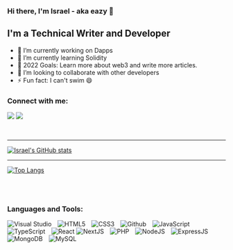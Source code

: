 ### Hi there, I'm Israel - aka eazy 👋

<!--
**pseudoeazy/pseudoeazy** is a ✨ _special_ ✨ repository because its `README.md` (this file) appears on your GitHub profile.
Here are some ideas to get you started:
-->

## I'm a Technical Writer and Developer

- 🔭 I’m currently working on Dapps
- 🌱 I’m currently learning Solidity
- 🥅 2022 Goals: Learn more about web3 and write more articles.
- 👯 I’m looking to collaborate with other developers
- ⚡ Fun fact: I can't swim 😄
<!--
- 😻 Check out the NFT collection I created: [CodeCats](https://opensea.io/collection/codecats?search[sortAscending]=true&search[sortBy]=PRICE&search[toggles][0]=BUY_NOW)
  -->

### Connect with me:

<a href="https://twitter.com/pseudoeazy"><img src="https://img.shields.io/badge/Twitter-1DA1F2?style=for-the-badge&logo=twitter&logoColor=white" /></a>
<a href="https://medium.com/@pseudoeazy"><img src="https://img.shields.io/badge/Medium-12100E?style=for-the-badge&logo=medium&logoColor=white" /></a>

<br />

---

[![Israel's GitHub stats](https://github-readme-stats.vercel.app/api?username=pseudoeazy)](https://github.com/pseudoeazy/github-readme-stats)

---

[![Top Langs](https://github-readme-stats.vercel.app/api/top-langs/?username=pseudoeazy)](https://github.com/pseudoeazy/github-readme-stats)

<br />
<br />

### Languages and Tools:

<img  style="display:inline-block;margin-right:10px;"  alt="Visual Studio"  src="https://img.shields.io/badge/Visual_Studio-5C2D91?style=for-the-badge&logo=visual%20studio&logoColor=white" />
<img  style="display:inline-block;margin-right:10px;"  alt="HTML5"  src="https://img.shields.io/badge/HTML5-E34F26?style=for-the-badge&logo=html5&logoColor=white" />
<img  style="display:inline-block;margin-right:10px;"  alt="CSS3"  src="https://img.shields.io/badge/CSS3-1572B6?style=for-the-badge&logo=css3&logoColor=white" />
<img  style="display:inline-block;margin-right:10px;"  alt="Github"  src="https://img.shields.io/badge/GitHub-100000?style=for-the-badge&logo=github&logoColor=white" />
<img  style="display:inline-block;margin-right:10px;"  alt="JavaScript"  src="https://img.shields.io/badge/JavaScript-323330?style=for-the-badge&logo=javascript&logoColor=F7DF1E" />
<img  style="display:inline-block;margin-right:10px;"  alt="TypeScript"  src="https://img.shields.io/badge/TypeScript-007ACC?style=for-the-badge&logo=typescript&logoColor=white" />

<img  alt="React"  src="https://img.shields.io/badge/React-20232A?style=for-the-badge&logo=react&logoColor=61DAFB" />
<img  style="display:inline-block;margin-right:10px;"  alt="NextJS"  src="https://img.shields.io/badge/next.js-000000?style=for-the-badge&logo=nextdotjs&logoColor=white" />
<img  style="display:inline-block;margin-right:10px;"  alt="PHP"  src="https://img.shields.io/badge/PHP-777BB4?style=for-the-badge&logo=php&logoColor=white" />
<img  style="display:inline-block;margin-right:10px;"  alt="NodeJS"  src="https://img.shields.io/badge/Node.js-339933?style=for-the-badge&logo=nodedotjs&logoColor=white" />
<img  style="display:inline-block;margin-right:10px;"  alt="ExpressJS"  src="https://img.shields.io/badge/Express.js-000000?style=for-the-badge&logo=express&logoColor=white" />

<img  style="display:inline-block;margin-right:10px;"  alt="MongoDB"  src="https://img.shields.io/badge/MongoDB-4EA94B?style=for-the-badge&logo=mongodb&logoColor=white" />
<img  style="display:inline-block;margin-right:10px;"  alt="MySQL"  src="https://img.shields.io/badge/MySQL-005C84?style=for-the-badge&logo=mysql&logoColor=white" />
